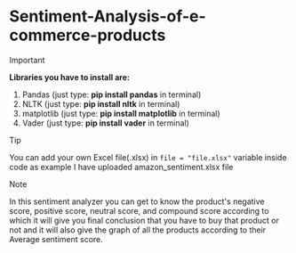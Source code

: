 # Sentiment-Analysis-of-e-commerce-products
> [!IMPORTANT]
> **Libraries you have to install are:**
 1. Pandas (just type: **pip install pandas** in terminal)
 2. NLTK (just type: **pip install nltk** in terminal)
 3. matplotlib (just type: **pip install matplotlib** in terminal)
 4. Vader (just type: **pip install vader** in terminal)
    
> [!TIP]
> You can add your own Excel file(.xlsx) in ```file = "file.xlsx"``` variable inside code as example I have uploaded amazon_sentiment.xlsx file

> [!NOTE]
> In this sentiment analyzer you can get to know the product's negative score, positive score, neutral score, and compound score according to which it will give you final conclusion that you have to buy that product or not and it will also give the graph of all the products according to their Average sentiment score.
